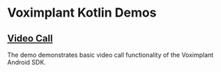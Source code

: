 # Voximplant Kotlin Demos

## [Video Call](videocall)
The demo demonstrates basic video call functionality of the Voximplant Android SDK. 